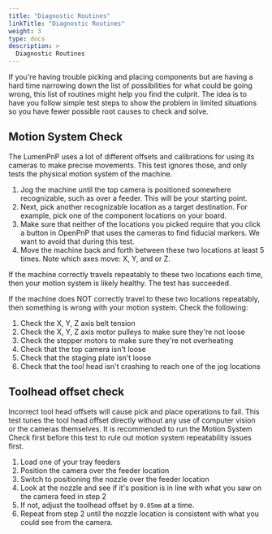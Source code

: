 ```yaml
---
title: "Diagnostic Routines"
linkTitle: "Diagnostic Routines"
weight: 3
type: docs
description: >
  Diagnostic Routines
---
```


If you're having trouble picking and placing components but are having a hard time narrowing down the list of possibilities for what could be going wrong, this list of routines might help you find the culprit. The idea is to have you follow simple test steps to show the problem in limited situations so you have fewer possible root causes to check and solve.

## Motion System Check

The LumenPnP uses a lot of different offsets and calibrations for using its cameras to make precise movements. This test ignores those, and only tests the physical motion system of the machine.

1. Jog the machine until the top camera is positioned somewhere recognizable, such as over a feeder. This will be your starting point.
2. Next, pick another recognizable location as a target destination. For example, pick one of the component locations on your board.
3. Make sure that neither of the locations you picked require that you click a button in OpenPnP that uses the cameras to find fiducial markers. We want to avoid that during this test.
4. Move the machine back and forth between these two locations at least 5 times. Note which axes move: X, Y, and or Z.

If the machine correctly travels repeatably to these two locations each time, then your motion system is likely healthy. The test has succeeded.

If the machine does NOT correctly travel to these two locations repeatably, then something is wrong with your motion system. Check the following:

1. Check the X, Y, Z axis belt tension
2. Check the X, Y, Z axis motor pulleys to make sure they're not loose
3. Check the stepper motors to make sure they're not overheating
4. Check that the top camera isn't loose
5. Check that the staging plate isn't loose
6. Check that the tool head isn't crashing to reach one of the jog locations

## Toolhead offset check

Incorrect tool head offsets will cause pick and place operations to fail. This test tunes the tool head offset directly without any use of computer vision or the cameras themselves. It is recommended to run the Motion System Check first before this test to rule out motion system repeatability issues first.

1. Load one of your tray feeders
2. Position the camera over the feeder location
3. Switch to positioning the nozzle over the feeder location
4. Look at the nozzle and see if it's position is in line with what you saw on the camera feed in step 2
5. If not, adjust the toolhead offset by `0.05mm` at a time.
6. Repeat from step 2 until the nozzle location is consistent with what you could see from the camera.
